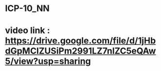 # ICP-10_NN
# video link : https://drive.google.com/file/d/1jHbdGpMCIZUSiPm2991LZ7nlZC5eQAw5/view?usp=sharing
